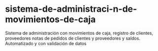 # sistema-de-administraci-n-de-movimientos-de-caja
Sistema de administración con movimientos de caja, registro de clientes, proveedores notas de pedidos de clientes y proveedores y saldos. Automatizado y con validación de datos
